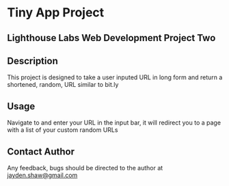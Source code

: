 # Tiny App Project
## Lighthouse Labs Web Development Project Two

## Description
This project is designed to take a user inputed URL in long form and return a shortened, random, URL similar to bit.ly

## Usage
Navigate to <URL> and enter your URL in the input bar, it will redirect you to a page with a list of your custom random URLs

## Contact Author
Any feedback, bugs should be directed to the author at jayden.shaw@gmail.com